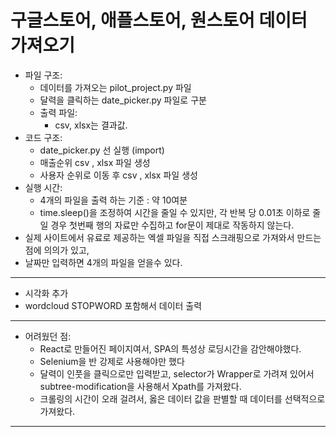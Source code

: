 # 구글스토어, 애플스토어, 원스토어 데이터 가져오기
* 파일 구조:
  * 데이터를 가져오는 pilot_project.py 파일
  * 달력을 클릭하는 date_picker.py 파일로 구분
  * 출력 파일:
    * csv, xlsx는 결과값.
* 코드 구조:
  * date_picker.py 선 실행 (import)
  * 매출순위 csv , xlsx 파일 생성
  * 사용자 순위로 이동 후 csv , xlsx 파일 생성
* 실행 시간:
  * 4개의 파일을 출력 하는 기준 : 약 10여분
  * time.sleep()을 조정하여 시간을 줄일 수 있지만, 각 반복 당 0.01초 이하로 줄일 경우 첫번째 행의 자료만 수집하고 for문이 제대로 작동하지 않는다.
* 실제 사이트에서 유료로 제공하는 엑셀 파일을 직접 스크래핑으로 가져와서 만드는 점에 의의가 있고,
* 날짜만 입력하면 4개의 파일을 얻을수 있다.
- - -
* 시각화 추가
 * wordcloud STOPWORD 포함해서 데이터 출력
- - -
* 어려웠던 점:
  * React로 만들어진 페이지여서, SPA의 특성상 로딩시간을 감안해야했다. 
  * Selenium을 반 강제로 사용해야만 했다
  * 달력이 인풋을 클릭으로만 입력받고, selector가 Wrapper로 가려져 있어서 subtree-modification을 사용해서 Xpath를 가져왔다.
  * 크롤링의 시간이 오래 걸려서, 옳은 데이터 값을 판별할 때 데이터를 선택적으로 가져왔다.
- - -
